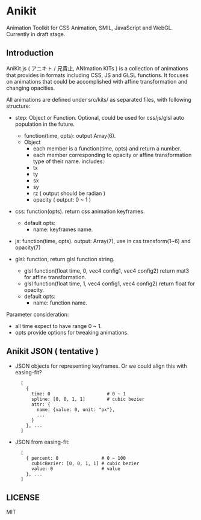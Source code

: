 # Anikit

Animation Toolkit for CSS Animation, SMIL, JavaScript and WebGL. Currently in draft stage.


## Introduction

AniKit.js ( アニキト / 兄貴止, ANImation KITs ) is a collection of animations that provides in formats including CSS, JS and GLSL functions. It focuses on animations that could be accomplished with affine transformation and changing opacities.

All animations are defined under src/kits/ as separated files, with following structure:

 * step: Object or Function. Optional, could be used for css/js/glsl auto population in the future.
   - function(time, opts): output Array(6).
   - Object
     - each member is a function(time, opts) and return a number.
     - each member corresponding to opacity or affine transformation type of their name. includes:
     - tx
     - ty
     - sx
     - sy
     - rz ( output should be radian )
     - opacity ( output: 0 ~ 1 )

 * css: function(opts). return css animation keyframes.
   - default opts:
     * name: keyframes name.

 * js: function(time, opts). output: Array(7), use in css transform(1~6) and opacity(7)

 * glsl: function, return glsl function string.
   - glsl function(float time, 0, vec4 config1, vec4 config2) return mat3 for affine transformation.
   - glsl function(float time, 1, vec4 config1, vec4 config2) return float for opacity.
   - default opts:
     * name: function name.
  

Parameter consideration:
 * all time expect to have range 0 ~ 1.
 * opts provide options for tweaking animations.


## Anikit JSON ( tentative )

 * JSON objects for representing keyframes. Or we could align this with easing-fit?
   ```
     [
       {
         time: 0                     # 0 ~ 1
         spline: [0, 0, 1, 1]        # cubic bezier
         attr: {
           name: {value: 0, unit: "px"}, 
           ...
         }
       }, ...
     ]
   ```

 * JSON from easing-fit:
   ```
     [
       { percent: 0                # 0 ~ 100
         cubicBezier: [0, 0, 1, 1] # cubic bezier
         value: 0                  # value
       }, ...
     ]
   ```

## LICENSE

MIT
